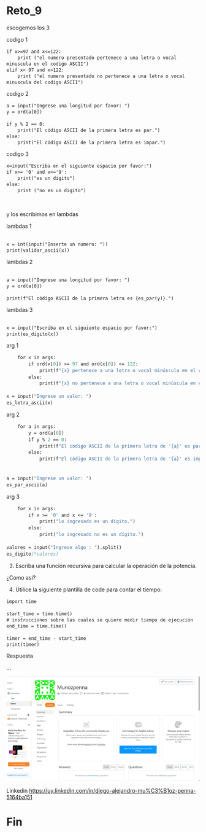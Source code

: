 # Reto_9
escogemos los 3 

codigo 1


```x= int (input("inserte un numero:"))
if x>=97 and x<=122: 
    print ("el numero presentado pertenece a una letra o vocal minuscula en el codigo ASCII")
elif x< 97 and x>122:
    print ("el numero presentado no pertenece a una letra o vocal minuscula del codigo ASCII")
```

codigo 2
```
a = input("Ingrese una longitud por favor: ")
y = ord(a[0])

if y % 2 == 0:
    print("El código ASCII de la primera letra es par.")
else:
    print("El código ASCII de la primera letra es impar.")
```


codigo 3

```
x=input("Escriba en el siguiente espacio por favor:")
if x>= '0' and x<='9':
    print("es un digito")
else:
    print ("no es un digito")

   
```

 y los escribimos en lambdas

lambdas 1

```validar_ascii = lambda x: "el numero presentado pertenece a una letra o vocal minuscula en el codigo ASCII" if x >= 97 and x <= 122 else "el numero presentado no pertenece a una letra o vocal minuscula del codigo ASCII"

x = int(input("Inserte un numero: "))
print(validar_ascii(x))
```

lambdas 2

``` es_par = lambda x: "par" if x % 2 == 0 else "impar"

a = input("Ingrese una longitud por favor: ")
y = ord(a[0])

print(f"El código ASCII de la primera letra es {es_par(y)}.")
```

lambdas 3

``` s_digito = lambda x: "es un digito" if x >= '0' and x <= '9' else "no es un digito"

x = input("Escriba en el siguiente espacio por favor:")
print(es_digito(x))  
```

arg 1

``` def es_letra_ascii(*args):
    for x in args:
        if ord(x[0]) >= 97 and ord(x[0]) <= 122:
            print(f"{x} pertenece a una letra o vocal minúscula en el código ASCII")
        else:
            print(f"{x} no pertenece a una letra o vocal minúscula en el código ASCII")

x = input("Ingrese un valor: ")
es_letra_ascii(x)
```

arg 2

``` def es_par_ascii(*args):
    for a in args: 
        y = ord(a[0])
        if y % 2 == 0:
            print(f"El código ASCII de la primera letra de '{a}' es par.")
        else:
            print(f"El código ASCII de la primera letra de '{a}' es impar.")


a = input("Ingrese un valor: ")
es_par_ascii(a)
```

arg 3

```def es_digito(*args):
    for x in args:
        if x >= '0' and x <= '9':
            print("lo ingresado es un dígito.")
        else:
            print("lo ingresado no es un dígito.")

valores = input("Ingrese algo : ").split()
es_digito(*valores)
```



3. Escriba una función recursiva para calcular la operación de la potencia.

¿Como asi?

4. Utilice la siguiente plantilla de code para contar el tiempo:
```
import time

start_time = time.time()
# instrucciones sobre las cuales se quiere medir tiempo de ejecución
end_time = time.time()

timer = end_time - start_time
print(timer)
```

Respuesta







...


![Iker casillas](asi.png "Usuario creado" )

Linkedin 
https://uy.linkedin.com/in/diego-alejandro-mu%C3%B1oz-penna-5164ba151

# Fin
